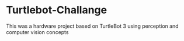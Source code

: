 # Turtlebot-Challange
This was a hardware project based on TurtleBot 3 using perception and computer vision concepts
